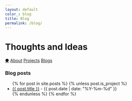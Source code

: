 ```yaml
---
layout: default
color_: blog
title: Blog
permalink: /blog/
---
```


<r-grid class="main" columns=6 columns-s=4 columns-xs=2>

<r-cell order="-10" span=4 span-s=2>
  <h1>Thoughts and Ideas</h1>
</r-cell>

<r-cell order="-9" class="menu" span=2 span-s=2>
  <div class='focus4'>
    <a href="/">&#x25CF;</a>
    <a href="/about/">About</a>
    <a href="/project/">Projects</a>
    <a href="/blog/">Blogs</a>
  </div>
</r-cell>
</r-grid>

<!-- 在这里添加博客文章列表 -->
<!-- <r-grid columns=6 columns-s=4 columns-xs=2> -->
<r-cell span=4>
  <h3>Blog posts</h3>
  <ul>
    {% for post in site.posts %}
      {% unless post.is_project %}
        <li>
          <a href="{{ post.url | relative_url }}">{{ post.title }}</a>
          - {{ post.date | date: "%Y-%m-%d" }}
        </li>
      {% endunless %}
    {% endfor %}

  </ul>
</r-cell>
<!-- </r-grid> -->